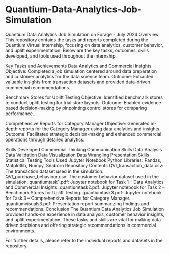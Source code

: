 # Quantium-Data-Analytics-Job-Simulation
Quantium Data Analytics Job Simulation on Forage - July 2024
Overview
This repository contains the tasks and reports completed during the Quantium Virtual Internship, focusing on data analytics, customer behavior, and uplift experimentation. Below are the key tasks, outcomes, skills developed, and tools used throughout the internship.

Key Tasks and Achievements
Data Analytics and Commercial Insights
Objective: Completed a job simulation centered around data preparation and customer analytics for the data science team.
Outcome: Extracted valuable insights from transaction datasets and provided data-driven commercial recommendations.

Benchmark Stores for Uplift Testing
Objective: Identified benchmark stores to conduct uplift testing for trial store layouts.
Outcome: Enabled evidence-based decision-making by pinpointing control stores for comparing performance.

Comprehensive Reports for Category Manager
Objective: Generated in-depth reports for the Category Manager using data analytics and insights.
Outcome: Facilitated strategic decision-making and enhanced commercial operations through detailed analytics.

Skills Developed
Commercial Thinking
Communication Skills
Data Analysis
Data Validation
Data Visualization
Data Wrangling
Presentation Skills
Statistical Testing
Tools Used
Jupyter Notebook
Python Libraries: Pandas, Matplotlib, Numpy, Seaborn
Repository Contents
QVI_transaction_data.csv: The transaction dataset used in the simulation.
QVI_purchase_behaviour.csv: The customer behavior dataset used in the simulation.
quantiumtask1.pdf: Jupyter notebook for Task 1 – Data Analytics and Commercial Insights.
quantiumtask2.pdf: Jupyter notebook for Task 2 – Benchmark Stores for Uplift Testing.
quantiumtask3.pdf: Jupyter notebook for Task 3 – Comprehensive Reports for Category Manager.
quantiumvisuals3.pdf: Presentation report summarizing findings and recommendations.
Conclusion
The Quantium Data Analytics Job Simulation provided hands-on experience in data analysis, customer behavior insights, and uplift experimentation. These tasks and skills are vital for making data-driven decisions and offering strategic recommendations in commercial environments.

For further details, please refer to the individual reports and datasets in the repository.
